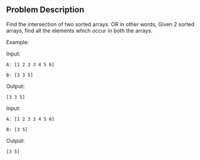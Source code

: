 ## Problem Description

Find the intersection of two sorted arrays. OR in other words, Given 2 sorted arrays, find all the elements which occur in both the arrays.

Example:

Input:
    
    A: [1 2 3 3 4 5 6]
    
    B: [3 3 5]


Output: 
    
    [3 3 5]



Input:
    
    A: [1 2 3 3 4 5 6]
    
    B: [3 5]



Output: 

    [3 5]
